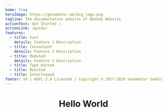 ```yaml
---
home: true
heroImage: https://genemator.me/big_logo.png
tagline: The documentation website of @Gendy Website
actionText: Get Started →
actionLink: /guide/
features:
  - title: Fast
    details: Feature 1 Description
  - title: Convenient
    details: Feature 2 Description
  - title: Moduled
    details: Feature 3 Description
  - title: Type Hinted
  - title: Boosted
  - title: Interlooped
footer: V0 | AGPL-3.0 Licensed | Copyright © 2017-2020 Genemator Sakhib | Code with ❤️
---
```


<h1 align="center">Hello World</h1>
